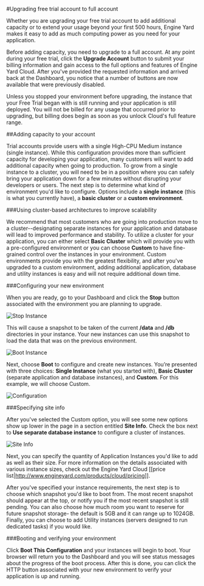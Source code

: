 #Upgrading free trial account to full account

Whether you are upgrading your free trial account to add additional capacity or to extend your usage beyond your first 500 hours, Engine Yard makes it easy to add as much computing power as you need for your application.

Before adding capacity, you need to upgrade to a full account. At any point during your free trial, click the **Upgrade Account** button to submit your billing information and gain access to the full options and features of Engine Yard Cloud. After you've provided the requested information and arrived back at the Dashboard, you notice that a number of buttons are now available that were previously disabled.

Unless you stopped your environment before upgrading, the instance that your Free Trial began with is still running and your application is still deployed. You will not be billed for any usage that occurred prior to upgrading, but billing does begin as soon as you unlock Cloud's full feature range.

##Adding capacity to your account

Trial accounts provide users with a single High-CPU Medium instance (single instance).  While this configuration provides more than sufficient capacity for developing your application, many customers will want to add additional capacity when going to production. To grow from a single instance to a cluster, you will need to be in a position where you can safely bring your application down for a few minutes without disrupting your developers or users. The next step is to determine what kind of environment you'd like to configure. Options include a **single instance** (this is what you currently have), a **basic cluster** or a **custom environment**.

###Using cluster-based architectures to improve scalability

We recommend that most customers who are going into production move to a cluster--designating separate instances for your application and database will lead to improved performance and stability. To utilize a cluster for your application, you can either select **Basic Cluster** which will provide you with a pre-configured environment or you can choose **Custom** to have fine-grained control over the instances in your environment. Custom environments provide you with the greatest flexibility, and after you've upgraded to a custom environment, adding additional application, database and utility instances is easy and will not require additional down time.

###Configuring your new environment

When you are ready, go to your Dashboard and click the **Stop** button associated with the environment you are planning to upgrade.

![Stop Instance](images/01_stop_instance.png)

This will cause a snapshot to be taken of the current **/data** and **/db** directories in your instance. Your new instances can use this snapshot to load the data that was on the previous environment.

![Boot Instance](images/02_boot_instance.png)

Next, choose **Boot** to configure and create new instances. You’re presented with three choices: **Single Instance** (what you started with), **Basic Cluster** (separate application and database instances), and **Custom**. For this example, we will choose Custom.

![Configuration](images/03_configuration.png)

###Specifying site info

After you've selected the Custom option, you will see some new options show up lower in the page in a section entitled **Site Info**.  Check the box next to **Use separate database instance** to configure a cluster of instances.

![Site Info](images/04_site_info.png)

Next, you can specify the quantity of Application Instances you'd like to add as well as their size.  For more information on the details associated with various instance sizes, check out the Engine Yard Cloud [[price list|http://www.engineyard.com/products/cloud/pricing]].

After you've specified your instance requirements, the next step is to choose which snapshot you'd like to boot from. The most recent snapshot should appear at the top, or notify you if the most recent snapshot is still pending. You can also choose how much room you want to reserve for future snapshot storage- the default is 5GB and it can range up to 1024GB.  Finally, you can choose to add Utility instances (servers designed to run dedicated tasks) if you would like.

###Booting and verifying your environment

Click **Boot This Configuration** and your instances will begin to boot. Your browser will return you to the Dashboard and you will see status messages about the progress of the boot process.  After this is done, you can click the HTTP button associated with your new environment to verify your application is up and running.

